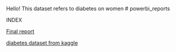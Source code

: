 Hello! This dataset refers to diabetes on women # powerbi_reports


INDEX

[Final report](https://github.com/iasminsantiago/powerbi_reports/blob/diabetes_kaggledataset/analise_diabetesdataset_kaggle.pdf) 


[diabetes dataset from kaggle](https://www.kaggle.com/datasets/akshaydattatraykhare/diabetes-dataset)  
